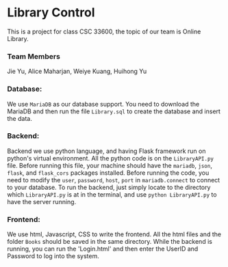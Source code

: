 # Library Control
This is a project for class CSC 33600, the topic of our team is Online Library.

### Team Members
Jie Yu, Alice Maharjan, Weiye Kuang, Huihong Yu 

### Database:

We use `MariaDB` as our database support.
You need to download the MariaDB and then run the file `Library.sql` to create the database and insert the data.

### Backend:

Backend we use python language, and having Flask framework run on python's virtual environment.
All the python code is on the `LibraryAPI.py` file.
Before running this file, your machine should have the `mariadb`, `json`, `flask`, and `flask_cors` packages installed.
Before running the code, you need to modify the `user`, `password`, `host`, `port` in `mariadb.connect` to connect to your database.
To run the backend, just simply locate to the directory which `LibraryAPI.py` is at in the terminal, and use `python LibraryAPI.py` to have the server running.

### Frontend:

We use html, Javascript, CSS to write the frontend.
All the html files and the folder `Books` should be saved in the same directory.
While the backend is running, you can run the 'Login.html' and then enter the UserID and Password to log into the system.
